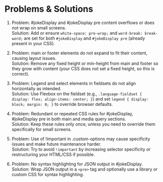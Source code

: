# Problems & Solutions
1. Problem: #jokeDisplay and #jokeDisplay pre content overflows or does not wrap on small screens. <br/>
   Solution: Add or ensure `white-space: pre-wrap;` and `word-break: break-word;` are set for both `#jokeDisplay` and `#jokeDisplay pre` (already present in your CSS).

2. Problem: main or footer elements do not expand to fit their content, causing layout issues. <br/>
   Solution: Remove any fixed height or min-height from main and footer so they grow with content (your CSS does not set a fixed height, so this is correct).

3. Problem:  Legend and select elements in fieldsets do not align horizontally as intended. <br/>
   Solution: Use Flexbox on the fieldset (e.g., `.language-fieldset { display: flex; align-items: center; }`) and set `legend { display: block; margin: 0; }` to override browser defaults.

4. Problem: Redundant or repeated CSS rules for #jokeDisplay, #jokeDisplay pre in both main and media query sections. <br/>
   Solution: Keep these rules only once, unless you need to override them specifically for small screens.

5. Problem: Use of !important in .custom-options may cause specificity issues and make future maintenance harder. <br/>
   Solution: Try to avoid `!important` by increasing selector specificity or restructuring your HTML/CSS if possible.

6. Problem: No syntax highlighting for JSON output in #jokeDisplay. <br/>
   Solution: Wrap JSON output in a `<pre>` tag and optionally use a library or custom CSS for syntax highlighting.
